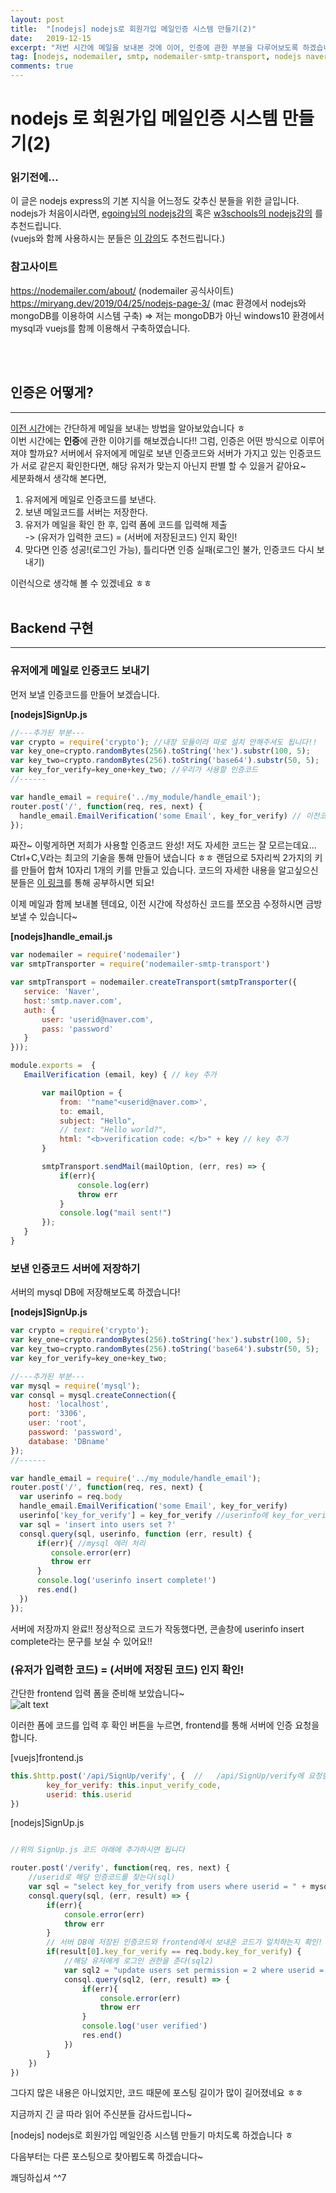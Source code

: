 ```yaml
---
layout: post
title:  "[nodejs] nodejs로 회원가입 메일인증 시스템 만들기(2)"
date:   2019-12-15
excerpt: "저번 시간에 메일을 보내본 것에 이어, 인증에 관한 부분을 다루어보도록 하겠습니다~"
tag: [nodejs, nodemailer, smtp, nodemailer-smtp-transport, nodejs naver, nodejs smtp, nodejs 네이버, nodemailer 네이버 ]
comments: true
---
```


# nodejs 로 회원가입 메일인증 시스템 만들기(2)

### 읽기전에...
이 글은 nodejs express의 기본 지식을 어느정도 갖추신 분들을 위한 글입니다.<br> nodejs가 처음이시라면,
[egoing님의 nodejs강의](https://opentutorials.org/course/3332/21028)
혹은 [w3schools의 nodejs강의](https://www.w3schools.com/nodejs/default.asp) 를 추천드립니다.<br>
(vuejs와 함께 사용하시는 분들은 [이 강의](https://medium.com/hivelab-dev/vue-express-mysql-part1-98f68408d444)도 추천드립니다.)

### 참고사이트
https://nodemailer.com/about/ (nodemailer 공식사이트) <br>
https://miryang.dev/2019/04/25/nodejs-page-3/ (mac 환경에서 nodejs와 mongoDB를 이용하여 시스템 구축)
=> 저는 mongoDB가 아닌 windows10 환경에서 mysql과 vuejs를 함께 이용해서 구축하였습니다.

<br><br>
## 인증은 어떻게?
<hr>

[이전 시간](https://plan5886.github.io//nodejs-nodemailer-with-naver/)에는 간단하게 메일을 보내는 방법을 알아보았습니다 ㅎ <br>
이번 시간에는 **인증**에 관한 이야기를 해보겠습니다!! 그럼, 인증은 어떤 방식으로 이루어져야 할까요?
서버에서 유저에게 메일로 보낸 인증코드와 서버가 가지고 있는 인증코드가 서로 같은지 확인한다면, 해당 유저가 맞는지 아닌지 판별 할 수 있을거 같아요~<br>
세분화해서 생각해 본다면,
1. 유저에게 메일로 인증코드를 보낸다.
2. 보낸 메일코드를 서버는 저장한다.
3. 유저가 메일을 확인 한 후, 입력 폼에 코드를 입력해 제출<br>
-> (유저가 입력한 코드) = (서버에 저장된코드) 인지 확인!
4. 맞다면 인증 성공!(로그인 가능), 틀리다면 인증 실패(로그인 불가, 인증코드 다시 보내기)

이런식으로 생각해 볼 수 있겠네요 ㅎㅎ
<br><br>
## Backend 구현
<hr>


### 유저에게 메일로 인증코드 보내기
먼저 보낼 인증코드를 만들어 보겠습니다.

**[nodejs]SignUp.js**

```javascript
//---추가된 부분--- 
var crypto = require('crypto'); //내장 모듈이라 따로 설치 안해주셔도 됩니다!!
var key_one=crypto.randomBytes(256).toString('hex').substr(100, 5);
var key_two=crypto.randomBytes(256).toString('base64').substr(50, 5);
var key_for_verify=key_one+key_two; //우리가 사용할 인증코드
//------

var handle_email = require('../my_module/handle_email');
router.post('/', function(req, res, next) {                   
  handle_email.EmailVerification('some Email', key_for_verify) // 이전코드에서 수정된부분! 인증코드를 함께 넘김
});
```
 짜잔~ 이렇게하면 저희가 사용할 인증코드 완성! 저도 자세한 코드는 잘 모르는데요... Ctrl+C,V라는 최고의 기술을 통해 만들어 냈습니다 ㅎㅎ
 랜덤으로 5자리씩 2가지의 키를 만들어 합쳐 10자리 1개의 키를 만들고 있습니다.
 코드의 자세한 내용을 알고싶으신 분들은 [이 링크](https://miryang.dev/2019/04/25/nodejs-page-3/)를 통해 공부하시면 되요!
 
 이제 메일과 함께 보내볼 텐데요, 이전 시간에 작성하신 코드를 쪼오끔 수정하시면 금방 보낼 수 있습니다~
 
 **[nodejs]handle_email.js**
 ```javascript
var nodemailer = require('nodemailer')
var smtpTransporter = require('nodemailer-smtp-transport')

var smtpTransport = nodemailer.createTransport(smtpTransporter({
    service: 'Naver',
    host:'smtp.naver.com',
    auth: {
        user: 'userid@naver.com',    
        pass: 'password'
    }
}));

module.exports =  {
    EmailVerification (email, key) { // key 추가

        var mailOption = {
            from: '"name"<userid@naver.com>', 
            to: email,               
            subject: "Hello",         
            // text: "Hello world?",
            html: "<b>verification code: </b>" + key // key 추가
        }

        smtpTransport.sendMail(mailOption, (err, res) => {
            if(err){
                console.log(err)
                throw err
            }
            console.log("mail sent!")
        });
    }
}
```

### 보낸 인증코드 서버에 저장하기
서버의 mysql DB에 저장해보도록 하겠습니다!

**[nodejs]SignUp.js**

```javascript
var crypto = require('crypto'); 
var key_one=crypto.randomBytes(256).toString('hex').substr(100, 5);
var key_two=crypto.randomBytes(256).toString('base64').substr(50, 5);
var key_for_verify=key_one+key_two;

//---추가된 부분---
var mysql = require('mysql'); 
var consql = mysql.createConnection({
    host: 'localhost',
    port: '3306',
    user: 'root',
    password: 'password',
    database: 'DBname'
});
//------

var handle_email = require('../my_module/handle_email');
router.post('/', function(req, res, next) {
  var userinfo = req.body                   
  handle_email.EmailVerification('some Email', key_for_verify)
  userinfo['key_for_verify'] = key_for_verify //userinfo에 key_for_verify 속성 추가
  var sql = 'insert into users set ?'
  consql.query(sql, userinfo, function (err, result) {
      if(err){ //mysql 에러 처리
         console.error(err)
         throw err
      }
      console.log('userinfo insert complete!')
      res.end()
  })
});
```

서버에 저장까지 완료!! 정상적으로 코드가 작동했다면, 콘솔창에 userinfo insert complete라는 문구를 보실 수 있어요!!

### (유저가 입력한 코드) = (서버에 저장된 코드) 인지 확인!
간단한 frontend 입력 폼을 준비해 보았습니다~<br>
![alt text](https://plan5886.github.io/assets/img/2019-12-17/img_front_verify_input.png "회원가입 폼")

이러한 폼에 코드를 입력 후 확인 버튼을 누르면, frontend를 통해 서버에 인증 요청을 합니다.

[vuejs]frontend.js
```javascript
this.$http.post('/api/SignUp/verify', {  //   /api/SignUp/verify에 요청함! 
        key_for_verify: this.input_verify_code,
        userid: this.userid
})
```

[nodejs]SignUp.js
```javascript

//위의 SignUp.js 코드 아래에 추가하시면 됩니다

router.post('/verify', function(req, res, next) {
    //userid로 해당 인증코드를 찾는다(sql)
    var sql = "select key_for_verify from users where userid = " + mysql.escape(req.body.userid)
    consql.query(sql, (err, result) => {
        if(err){
            console.error(err)
            throw err
        }
        // 서버 DB에 저장된 인증코드와 frontend에서 보내온 코드가 일치하는지 확인!
        if(result[0].key_for_verify == req.body.key_for_verify) {
            //해당 유저에게 로그인 권한을 준다(sql2)
            var sql2 = "update users set permission = 2 where userid = " + mysql.escape(req.body.userid)
            consql.query(sql2, (err, result) => {
                if(err){
                    console.error(err)
                    throw err
                }
                console.log('user verified')
                res.end()
            })
        }
    })
})
```

그다지 많은 내용은 아니었지만, 코드 때문에 포스팅 길이가 많이 길어졌네요 ㅎㅎ

지금까지 긴 글 따라 읽어 주신분들 감사드립니다~

[nodejs] nodejs로 회원가입 메일인증 시스템 만들기 마치도록 하겠습니다 ㅎ
 
다음부터는 다른 포스팅으로 찾아뵙도록 하겠습니다~

쾌딩하십셔 ^^7 
